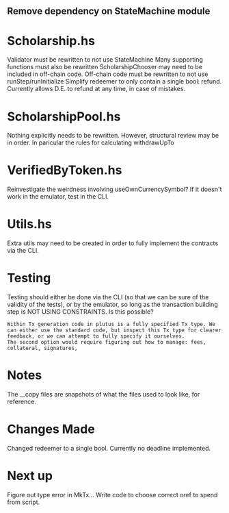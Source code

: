 ## Remove dependency on StateMachine module

# Scholarship.hs
Validator must be rewritten to not use StateMachine
Many supporting functions must also be rewritten
ScholarshipChooser may need to be included in off-chain code.
Off-chain code must be rewritten to not use runStep/runInitialize
Simplify redeemer to only contain a single bool: refund. Currently allows D.E. to refund at any time, in case of mistakes. 

# ScholarshipPool.hs
Nothing explicitly needs to be rewritten.
However, structural review may be in order. 
In paricular the rules for calculating withdrawUpTo

# VerifiedByToken.hs
Reinvestigate the weirdness involving useOwnCurrencySymbol? 
If it doesn't work in the emulator, test in the CLI. 

# Utils.hs
Extra utils may need to be created in order to fully implement the contracts via the CLI. 

# Testing
Testing should either be done via the CLI (so that we can be sure of the validity of the tests),
    or by the emulator, so long as the transaction building step is NOT USING CONSTRAINTS. Is this possible? 

    Within Tx generation code in plutus is a fully specified Tx type. We can either use the standard code, but inspect this Tx type for clearer
    feedback, or we can attempt to fully specify it ourselves. 
    The second option would require figuring out how to manage: fees, collateral, signatures, 

# Notes
The __copy files are snapshots of what the files used to look like, for reference. 


# Changes Made
Changed redeemer to a single bool. 
Currently no deadline implemented. 

# Next up
Figure out type error in MkTx...
Write code to choose correct oref to spend from script. 
